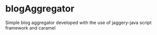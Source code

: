 blogAggregator
==============

Simple blog aggregator developed with the use of jaggery-java script framework and caramel
